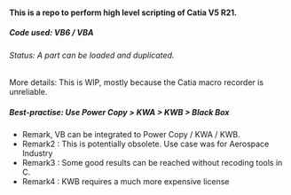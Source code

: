 #### This is a repo to perform high level scripting of Catia V5 R21.

##### Code used: VB6 / VBA

###### Status: A part can be loaded and duplicated.
More details: This is WIP, mostly because the Catia macro recorder is unreliable.

##### Best-practise: Use Power Copy > KWA > KWB > Black Box
* Remark, VB can be integrated to Power Copy / KWA / KWB.
* Remark2 : This is potentially obsolete. Use case was for Aerospace Industry
* Remark3 : Some good results can be reached without recoding tools in C.
* Remark4 : KWB requires a much more expensive license
